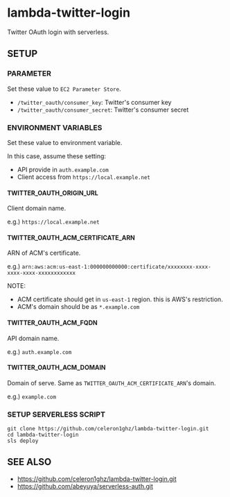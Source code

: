# lambda-twitter-login
Twitter OAuth login with serverless.


## SETUP
### PARAMETER
Set these value to `EC2 Parameter Store`.

 * `/twitter_oauth/consumer_key`: Twitter's consumer key
 * `/twitter_oauth/consumer_secret`: Twitter's consumer secret


### ENVIRONMENT VARIABLES
Set these value to environment variable.

In this case, assume these setting:
 * API provide in `auth.example.com`
 * Client access from `https://local.example.net`

#### TWITTER_OAUTH_ORIGIN_URL
Client domain name.

e.g.) `https://local.example.net`

#### TWITTER_OAUTH_ACM_CERTIFICATE_ARN
ARN of ACM's certificate.

e.g.) `arn:aws:acm:us-east-1:000000000000:certificate/xxxxxxxx-xxxx-xxxx-xxxx-xxxxxxxxxxxx`

NOTE:
  * ACM certificate should get in `us-east-1` region. this is AWS's restriction.
  * ACM's domain should be as `*.example.com`

#### TWITTER_OAUTH_ACM_FQDN
API domain name.

e.g.) `auth.example.com`

#### TWITTER_OAUTH_ACM_DOMAIN
Domain of serve. Same as `TWITTER_OAUTH_ACM_CERTIFICATE_ARN`'s domain.

e.g.) `example.com`


### SETUP SERVERLESS SCRIPT
```
git clone https://github.com/celeron1ghz/lambda-twitter-login.git
cd lambda-twitter-login
sls deploy
```


## SEE ALSO
 * https://github.com/celeron1ghz/lambda-twitter-login.git
 * https://github.com/abeyuya/serverless-auth.git
